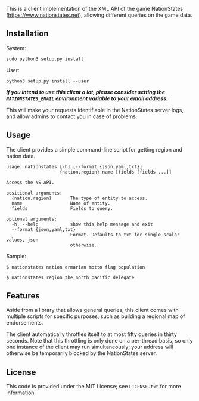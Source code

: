 This is a client implementation of the XML API of the game NationStates 
(https://www.nationstates.net), allowing different queries on the game data.

## Installation

System:

    sudo python3 setup.py install

User:

    python3 setup.py install --user

***If you intend to use this client a lot, please consider setting the
`NATIONSTATES_EMAIL` environment variable to your email address.***

This will make your requests identifiable in the NationStates server logs, and allow
admins to contact you in case of problems.

## Usage

The client provides a simple command-line script for getting region and nation data.

```
usage: nationstates [-h] [--format {json,yaml,txt}]
                    {nation,region} name [fields [fields ...]]

Access the NS API.

positional arguments:
  {nation,region}       The type of entity to access.
  name                  Name of entity.
  fields                Fields to query.

optional arguments:
  -h, --help            show this help message and exit
  --format {json,yaml,txt}
                        Format. Defaults to txt for single scalar values, json
                        otherwise.
```

Sample:

    $ nationstates nation ermarian motto flag population

    $ nationstates region the_north_pacific delegate

## Features

Aside from a library that allows general queries, this client comes with
multiple scripts for specific purposes, such as building a regional map of 
endorsements.

The client automatically throttles itself to at most fifty queries in thirty 
seconds. Note that this throttling is only done on a per-thread basis, so only 
one instance of the client may run simultaneously; your address will otherwise
be temporarily blocked by the NationStates server.

## License

This code is provided under the MIT License; see `LICENSE.txt` for more information.